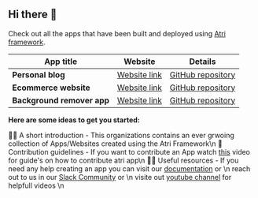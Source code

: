 ## Hi there 👋


Check out all the apps that have been built and deployed using [Atri framework](https://github.com/Atri-Labs/atrilabs-engine). 

| App title                            | Website                               | Details                               |
| ------------------------------- | --------------------------------------- | --------------------------------------- |
| **Personal blog**             | [Website link](https://atri-apps.github.io/personal_blog/)                  | [GitHub repository](https://github.com/Atri-Apps/personal_blog)                 |
| **Ecommerce website** | [Website link](https://atri-apps.github.io/personal_blog/)                   | [GitHub repository](https://github.com/Atri-Apps/personal_blog)            |
| **Background remover app**         | [Website link](https://atri-apps.github.io/personal_blog/) | [GitHub repository](https://github.com/Atri-Apps/personal_blog)               |


**Here are some ideas to get you started:**

🙋‍♀️ A short introduction - This organizations contains an ever grwoing collection of Apps/Websites created using the Atri Framework\n
🌈 Contribution guidelines - If you want to contribute an App watch [this](https://youtu.be/W4Cgd5Ziffc) video for guide's on how to contribute atri app\n
👩‍💻 Useful resources - If you need any help creating an app you can visit our [documentation](https://docs.atrilabs.com/) or \n
                      reach out to us in our [Slack Community](https://atricommunity.slack.com/ssb/redirect) or \n
                      visite out [youtube channel](https://www.youtube.com/channel/UC1uR2Q5x_8olWS_Y4PdK1Bw) for helpfull videos \n
